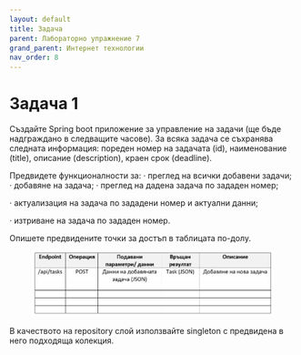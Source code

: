 ```yaml
---
layout: default
title: Задача
parent: Лабораторно упражнение 7
grand_parent: Интернет технологии
nav_order: 8
---
```

# Задача 1

Създайте Spring boot приложение за управление на задачи (ще бъде надграждано в следващите часове). За всяка задача се съхранява следната информация: пореден номер на задачата (id), наименование (title), описание (description), краен срок (deadline).

Предвидете функционалности за:
· преглед на всички добавени задачи;
· добавяне на задача;
· преглед на дадена задача по зададен номер;

·        актуализация на задача по зададени номер и актуални данни;

·        изтриване на задача по зададен номер.

Опишете предвидените точки за достъп в таблицата по-долу.

<figure><img src="../../../assets/image (152).png" alt=""><figcaption></figcaption></figure>

В качеството на repository слой използвайте singleton с предвидена в него подходяща колекция. 
